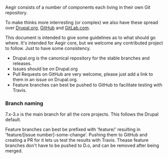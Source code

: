 Aegir consists of a number of components each living in their own Git repository.

To make thinks more interresting (or complex) we also have these spread over [Drupal.org](https://www.drupal.org/project/hostmaster), [GitHub](https://github.com/aegir-project) and [GitLab.com](https://gitlab.com/aegir).

This document is intended to give some guidelines as to what should go where. It's intended for Aegir core, but we welcome any contributed project to follow. Just to have some consistency.


- Drupal.org is the canonical repository for the stable branches and releases.
- Issues should be on Drupal.org
- Pull Requests on GitHub are very welcome, please just add a link to them in an issue on Drupal.org.
- Feature branches can best be pushed to GitHub to facilitate testing with Travis.


### Branch naming

7.x-3.x is the main branch for all the core projects. This follows the Drupal default.

Feature branches can best be prefixed with 'feature/' resulting in 'feature/[issue number]-some-change'. Pushing them to GitHub and creating a PR for it lets us test the results with Travis.
Thease feature branches don't have to be pushed to D.o, and can be removed after being merged.
